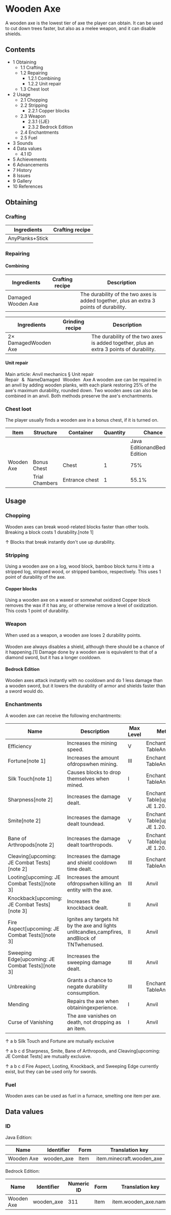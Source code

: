# Wooden Axe
A wooden axe is the lowest tier of axe the player can obtain. It can be used to cut down trees faster, but also as a melee weapon, and it can disable shields.

## Contents
- 1 Obtaining
	- 1.1 Crafting
	- 1.2 Repairing
		- 1.2.1 Combining
		- 1.2.2 Unit repair
	- 1.3 Chest loot
- 2 Usage
	- 2.1 Chopping
	- 2.2 Stripping
		- 2.2.1 Copper blocks
	- 2.3 Weapon
		- 2.3.1 {{JE}
		- 2.3.2 Bedrock Edition
	- 2.4 Enchantments
	- 2.5 Fuel
- 3 Sounds
- 4 Data values
	- 4.1 ID
- 5 Achievements
- 6 Advancements
- 7 History
- 8 Issues
- 9 Gallery
- 10 References

## Obtaining
### Crafting
| Ingredients     | Crafting recipe |
|-----------------|-----------------|
| AnyPlanks+Stick |                 |

### Repairing
#### Combining
| Ingredients        | Crafting recipe | Description                                                                             |
|--------------------|-----------------|-----------------------------------------------------------------------------------------|
| Damaged Wooden Axe |                 | The durability of the two axes is added together, plus an extra 3 points of durability. |

| Ingredients          | Grinding recipe | Description                                                                             |
|----------------------|-----------------|-----------------------------------------------------------------------------------------|
| 2× DamagedWooden Axe |                 | The durability of the two axes is added together, plus an extra 3 points of durability. |

#### Unit repair
Main article: Anvil mechanics § Unit repair
Repair & NameDamaged Wooden Axe
A wooden axe can be repaired in an anvil by adding wooden planks, with each plank restoring 25% of the axe's maximum durability, rounded down. Two wooden axes can also be combined in an anvil. Both methods preserve the axe's enchantments.

### Chest loot
The player usually finds a wooden axe in a bonus chest, if it is turned on.

| Item       | Structure      | Container      | Quantity | Chance                         |
|------------|----------------|----------------|----------|--------------------------------|
|            |                |                |          | Java EditionandBedrock Edition |
| Wooden Axe | Bonus Chest    | Chest          | 1        | 75%                            |
|            | Trial Chambers | Entrance chest | 1        | 55.1%                          |

## Usage
### Chopping
Wooden axes can break wood-related blocks faster than other tools. Breaking a block costs 1 durability.[note 1]


↑ Blocks that break instantly don't use up durability.


### Stripping
Using a wooden axe on a log, wood block, bamboo block turns it into a stripped log, stripped wood, or stripped bamboo, respectively. This uses 1 point of durability of the axe.

#### Copper blocks
Using a wooden axe on a waxed or somewhat oxidized Copper block removes the wax if it has any, or otherwise remove a level of oxidization. This costs 1 point of durability.

### Weapon
When used as a weapon, a wooden axe loses 2 durability points.

#### 
Wooden axe always disables a shield, although there should be a chance of it happening.[1] Damage done by a wooden axe is equivalent to that of a diamond sword, but it has a longer cooldown.

#### Bedrock Edition
Wooden axes attack instantly with no cooldown and do 1 less damage than a wooden sword, but it lowers the durability of armor and shields faster than a sword would do.

### Enchantments
A wooden axe can receive the following enchantments:

| Name                                              | Description                                                                                    | Max Level | Method                                      | Weight |
|---------------------------------------------------|------------------------------------------------------------------------------------------------|-----------|---------------------------------------------|--------|
| Efficiency                                        | Increases the mining speed.                                                                    | V         | Enchanting TableAnvil                       | 10     |
| Fortune[note 1]                                   | Increases the amount ofdropswhen mining.                                                       | III       | Enchanting TableAnvil                       | 2      |
| Silk Touch[note 1]                                | Causes blocks to drop themselves when mined.                                                   | I         | Enchanting TableAnvil                       | 1      |
| Sharpness[note 2]                                 | Increases the damage dealt.                                                                    | V         | Enchanting Table‌[upcoming: JE 1.20.5]Anvil | 10     |
| Smite[note 2]                                     | Increases the damage dealt toundead.                                                           | V         | Enchanting Table‌[upcoming: JE 1.20.5]Anvil | 5      |
| Bane of Arthropods[note 2]                        | Increases the damage dealt toarthropods.                                                       | V         | Enchanting Table‌[upcoming: JE 1.20.5]Anvil | 5      |
| Cleaving‌[upcoming: JE Combat Tests][note 2]      | Increases the damage and shield cooldown time dealt.                                           | III       | Enchanting TableAnvil                       |        |
| Looting‌[upcoming: JE Combat Tests][note 3]       | Increases the amount ofdropswhen killing an entity with the axe.                               | III       | Anvil                                       | 2      |
| Knockback‌[upcoming: JE Combat Tests][note 3]     | Increases the knockback dealt.                                                                 | II        | Anvil                                       | 5      |
| Fire Aspect‌[upcoming: JE Combat Tests][note 3]   | Ignites any targets hit by the axe and lights unlitcandles,campfires, andBlock of TNTwhenused. | II        | Anvil                                       | 2      |
| Sweeping Edge‌[upcoming: JE Combat Tests][note 3] | Increases the sweeping damage dealt.                                                           | III       | Anvil                                       | 2      |
| Unbreaking                                        | Grants a chance to negate durability consumption.                                              | III       | Enchanting TableAnvil                       | 5      |
| Mending                                           | Repairs the axe when obtainingexperience.                                                      | I         | Anvil                                       | 2      |
| Curse of Vanishing                                | The axe vanishes on death, not dropping as an item.                                            | I         | Anvil                                       | 1      |


↑ a b Silk Touch and Fortune are mutually exclusive

↑ a b c d Sharpness, Smite, Bane of Arthropods, and Cleaving‌[upcoming: JE Combat Tests] are mutually exclusive.

↑ a b c d Fire Aspect, Looting, Knockback, and Sweeping Edge currently exist, but they can be used only for swords.


### Fuel
Wooden axes can be used as fuel in a furnace, smelting one item per axe.

## Data values
### ID
Java Edition:

| Name       | Identifier | Form | Translation key           |
|------------|------------|------|---------------------------|
| Wooden Axe | wooden_axe | Item | item.minecraft.wooden_axe |

Bedrock Edition:

| Name       | Identifier | Numeric ID | Form | Translation key      |
|------------|------------|------------|------|----------------------|
| Wooden Axe | wooden_axe | 311        | Item | item.wooden_axe.name |

